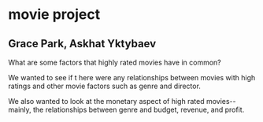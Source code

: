 # movie project

## Grace Park, Askhat Yktybaev

What are some factors that highly rated movies have in common?

We wanted to see if t   here were any relationships between movies with high ratings and other movie factors such as genre and director.

We also wanted to look at the monetary aspect of high rated movies--mainly, the relationships between genre and budget, revenue, and profit.
